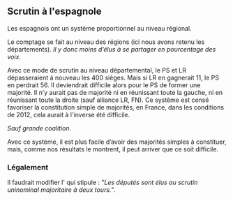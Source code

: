 ## Scrutin à l'espagnole

Les espagnols ont un système proportionnel au niveau régional.

Le comptage se fait au niveau des régions (ici nous avons retenu les départements). *Il y donc moins d’élus à se partager en pourcentage des voix.*

Avec ce mode de scrutin au niveau départemental, le PS et LR dépasseraient à nouveau les 400 sièges. Mais si LR en gagnerait 11, le PS en perdrait 56. Il deviendrait difficile alors pour le PS de former une majorité. Il n’y aurait pas de majorité ni en réunissant toute la gauche, ni en réunissant toute la droite (sauf alliance LR, FN).
Ce système est censé favoriser la constitution simple de majorités, en France, dans les conditions de 2012, cela aurait à l'inverse été difficile.

*Sauf grande coalition.*


Avec ce système, il est plus facile d’avoir des majorités simples à constituer, mais, comme nos résultats le montrent, il peut arriver que ce soit difficile.

### Légalement
Il faudrait modifier l'<Link to="https://www.legifrance.gouv.fr/affichCodeArticle.do;jsessionid=CC82B641FB99F8D0C46F3F7B518AE810.tpdila11v_1?idArticle=LEGIARTI000006353292&cidTexte=LEGITEXT000006070239&dateTexte=20161125" label="Article L123  du Code Electoral"></Link> qui stipule : "_Les députés sont élus au scrutin uninominal majoritaire à deux tours._".
